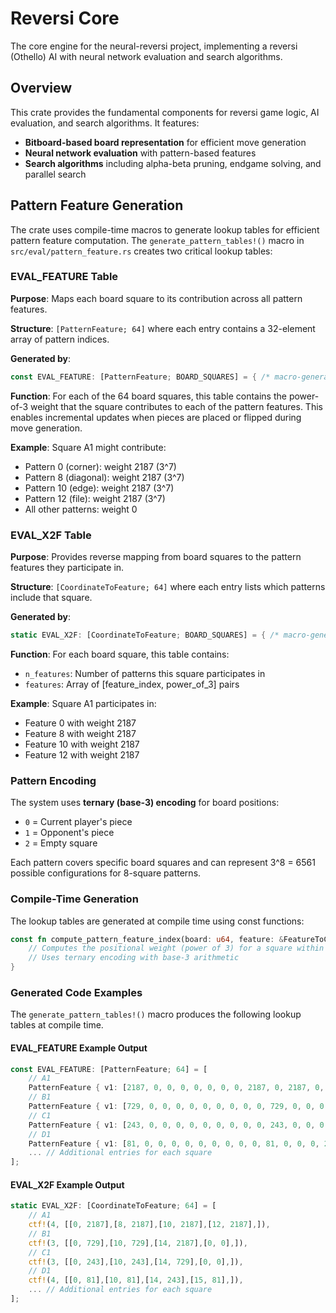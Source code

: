 # Reversi Core

The core engine for the neural-reversi project, implementing a reversi (Othello) AI with neural network evaluation and search algorithms.

## Overview

This crate provides the fundamental components for reversi game logic, AI evaluation, and search algorithms. It features:

- **Bitboard-based board representation** for efficient move generation
- **Neural network evaluation** with pattern-based features
- **Search algorithms** including alpha-beta pruning, endgame solving, and parallel search

## Pattern Feature Generation

The crate uses compile-time macros to generate lookup tables for efficient pattern feature computation. The `generate_pattern_tables!()` macro in `src/eval/pattern_feature.rs` creates two critical lookup tables:

### EVAL_FEATURE Table

**Purpose**: Maps each board square to its contribution across all pattern features.

**Structure**: `[PatternFeature; 64]` where each entry contains a 32-element array  of pattern indices.

**Generated by**:

```rust
const EVAL_FEATURE: [PatternFeature; BOARD_SQUARES] = { /* macro-generated */ };
```

**Function**: For each of the 64 board squares, this table contains the power-of-3 weight that the square contributes to each of the pattern features. This enables incremental updates when pieces are placed or flipped during move generation.

**Example**: Square A1 might contribute:

- Pattern 0 (corner): weight 2187 (3^7)
- Pattern 8 (diagonal): weight 2187 (3^7)  
- Pattern 10 (edge): weight 2187 (3^7)
- Pattern 12 (file): weight 2187 (3^7)
- All other patterns: weight 0

### EVAL_X2F Table

**Purpose**: Provides reverse mapping from board squares to the pattern features they participate in.

**Structure**: `[CoordinateToFeature; 64]` where each entry lists which patterns include that square.

**Generated by**:

```rust
static EVAL_X2F: [CoordinateToFeature; BOARD_SQUARES] = { /* macro-generated */ };
```

**Function**: For each board square, this table contains:

- `n_features`: Number of patterns this square participates in
- `features`: Array of [feature_index, power_of_3] pairs

**Example**: Square A1 participates in:

- Feature 0 with weight 2187
- Feature 8 with weight 2187
- Feature 10 with weight 2187
- Feature 12 with weight 2187

### Pattern Encoding

The system uses **ternary (base-3) encoding** for board positions:

- `0` = Current player's piece
- `1` = Opponent's piece  
- `2` = Empty square

Each pattern covers specific board squares and can represent 3^8 = 6561 possible configurations for 8-square patterns.

### Compile-Time Generation

The lookup tables are generated at compile time using const functions:

```rust
const fn compute_pattern_feature_index(board: u64, feature: &FeatureToCoordinate) -> u32 {
    // Computes the positional weight (power of 3) for a square within a pattern
    // Uses ternary encoding with base-3 arithmetic
}
```

### Generated Code Examples

The `generate_pattern_tables!()` macro produces the following lookup tables at compile time.

#### EVAL_FEATURE Example Output

```rust
const EVAL_FEATURE: [PatternFeature; 64] = [
    // A1
    PatternFeature { v1: [2187, 0, 0, 0, 0, 0, 0, 0, 2187, 0, 2187, 0, 2187, 0, 0, 0, 0, 0, 0, 0, 0, 0, 0, 0, 0, 0, 0, 0, 0, 0, 0, 0] },
    // B1
    PatternFeature { v1: [729, 0, 0, 0, 0, 0, 0, 0, 0, 0, 729, 0, 0, 0, 2187, 0, 0, 0, 0, 0, 0, 0, 0, 0, 0, 0, 0, 0, 0, 0, 0, 0] },
    // C1
    PatternFeature { v1: [243, 0, 0, 0, 0, 0, 0, 0, 0, 0, 243, 0, 0, 0, 729, 0, 0, 0, 0, 0, 0, 0, 0, 0, 0, 0, 0, 0, 0, 0, 0, 0] },
    // D1
    PatternFeature { v1: [81, 0, 0, 0, 0, 0, 0, 0, 0, 0, 81, 0, 0, 0, 243, 81, 0, 0, 0, 0, 0, 0, 0, 0, 0, 0, 0, 0, 0, 0, 0, 0] },
    ... // Additional entries for each square
];
```

#### EVAL_X2F Example Output

```rust
static EVAL_X2F: [CoordinateToFeature; 64] = [
    // A1
    ctf!(4, [[0, 2187],[8, 2187],[10, 2187],[12, 2187],]),
    // B1
    ctf!(3, [[0, 729],[10, 729],[14, 2187],[0, 0],]),
    // C1
    ctf!(3, [[0, 243],[10, 243],[14, 729],[0, 0],]),
    // D1
    ctf!(4, [[0, 81],[10, 81],[14, 243],[15, 81],]),
    ... // Additional entries for each square    
];
```
